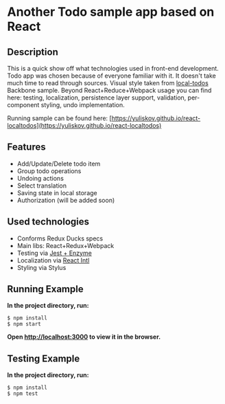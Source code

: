 # Another Todo sample app based on React

## Description

This is a quick show off what technologies used in front-end development. Todo app was chosen because of everyone familiar with it. It doesn't take much time to read through sources. Visual style taken from [local-todos](http://backbonejs.org/docs/todos.html) Backbone sample. Beyond React+Reduce+Webpack usage you can find here: testing, localization, persistence layer support, validation, per-component styling, undo implementation.

Running sample can be found here: [https://yuliskov.github.io/react-localtodos](https://yuliskov.github.io/react-localtodos)

## Features

- Add/Update/Delete todo item
- Group todo operations
- Undoing actions
- Select translation
- Saving state in local storage
- Authorization (will be added soon)

## Used technologies

- Conforms Redux Ducks specs
- Main libs: React+Redux+Webpack
- Testing via [Jest + Enzyme](http://redux.js.org/docs/recipes/WritingTests.html)
- Localization via [React Intl](https://www.smashingmagazine.com/2017/01/internationalizing-react-apps)
- Styling via Stylus

## Running Example

**In the project directory, run:**
```console
$ npm install
$ npm start
```
**Open [http://localhost:3000](http://localhost:3000) to view it in the browser.**

## Testing Example

**In the project directory, run:**
```console
$ npm install
$ npm test
```
